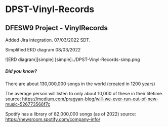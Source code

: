 # DPST-Vinyl-Records
## DFESW9 Project - VinylRecords

Added Jira integration. 07/03/2022 SDT.

Simplified ERD diagram 08/03/2022

![ERD diagram][simple]
[simple]:./DPST-Vinyl-Records-simp.png

##### Did you know?
There are about 130,000,000 songs in the world (created in 1200 years)

The average person will listen to only about 10,000 of these in their lifetime. source: https://medium.com/pragyan-blog/will-we-ever-run-out-of-new-music-526773566f7c

Spotify has a library of 82,000,000 songs (as of 2022) source: https://newsroom.spotify.com/company-info/


